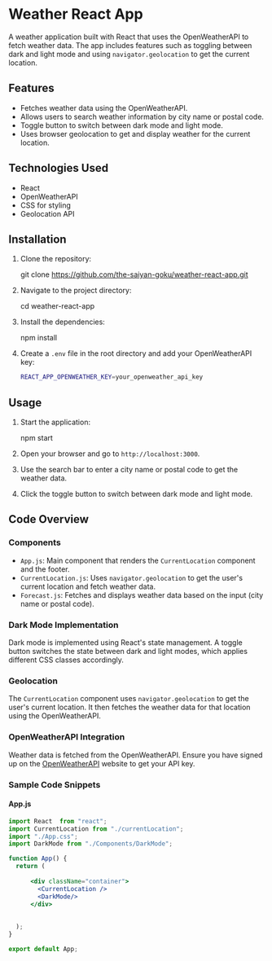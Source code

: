 # Weather React App

A weather application built with React that uses the OpenWeatherAPI to fetch weather data. The app includes features such as toggling between dark and light mode and using `navigator.geolocation` to get the current location.

## Features

- Fetches weather data using the OpenWeatherAPI.
- Allows users to search weather information by city name or postal code.
- Toggle button to switch between dark mode and light mode.
- Uses browser geolocation to get and display weather for the current location.

## Technologies Used

- React
- OpenWeatherAPI
- CSS for styling
- Geolocation API

## Installation

1. Clone the repository:
   
    git clone https://github.com/the-saiyan-goku/weather-react-app.git
   

2. Navigate to the project directory:
    
    cd weather-react-app
   

3. Install the dependencies:
   
    npm install
    

4. Create a `.env` file in the root directory and add your OpenWeatherAPI key:
    ```sh
    REACT_APP_OPENWEATHER_KEY=your_openweather_api_key
    ```

## Usage

1. Start the application:
   
    npm start
   

2. Open your browser and go to `http://localhost:3000`.

3. Use the search bar to enter a city name or postal code to get the weather data.

4. Click the toggle button to switch between dark mode and light mode.

## Code Overview

### Components

- `App.js`: Main component that renders the `CurrentLocation` component and the footer.
- `CurrentLocation.js`: Uses `navigator.geolocation` to get the user's current location and fetch weather data.
- `Forecast.js`: Fetches and displays weather data based on the input (city name or postal code).

### Dark Mode Implementation

Dark mode is implemented using React's state management. A toggle button switches the state between dark and light modes, which applies different CSS classes accordingly.

### Geolocation

The `CurrentLocation` component uses `navigator.geolocation` to get the user's current location. It then fetches the weather data for that location using the OpenWeatherAPI.

### OpenWeatherAPI Integration

Weather data is fetched from the OpenWeatherAPI. Ensure you have signed up on the [OpenWeatherAPI](https://openweathermap.org/api) website to get your API key.

### Sample Code Snippets

#### App.js

```jsx
import React  from "react";
import CurrentLocation from "./currentLocation";
import "./App.css";
import DarkMode from "./Components/DarkMode";

function App() {
  return (
    
      <div className="container">
        <CurrentLocation />
        <DarkMode/>
      </div>
     
    
  );
}

export default App;
